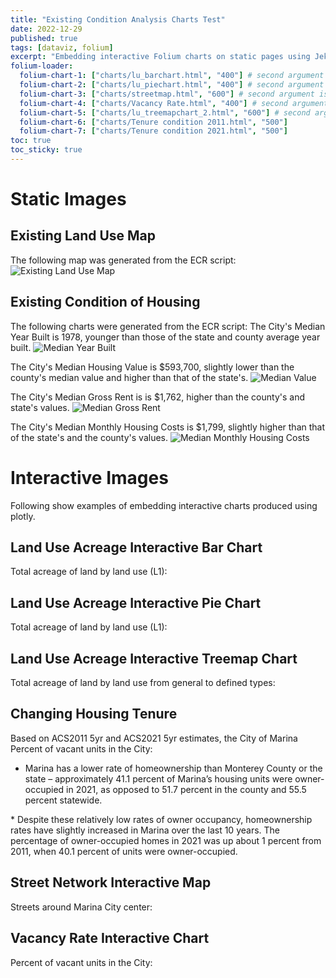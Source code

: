 ```yaml
---
title: "Existing Condition Analysis Charts Test"
date: 2022-12-29
published: true
tags: [dataviz, folium]
excerpt: "Embedding interactive Folium charts on static pages using Jekyll."
folium-loader:
  folium-chart-1: ["charts/lu_barchart.html", "400"] # second argument is the height
  folium-chart-2: ["charts/lu_piechart.html", "400"] # second argument is the height
  folium-chart-3: ["charts/streetmap.html", "600"] # second argument is the height
  folium-chart-4: ["charts/Vacancy Rate.html", "400"] # second argument is the height
  folium-chart-5: ["charts/lu_treemapchart_2.html", "600"] # second argument is the height
  folium-chart-6: ["charts/Tenure condition 2011.html", "500"]
  folium-chart-7: ["charts/Tenure condition 2021.html", "500"]
toc: true
toc_sticky: true
---
```

# Static Images
## Existing Land Use Map
The following map was generated from the ECR script:
![Existing Land Use Map](https://raw.githubusercontent.com/raimiassociates/ecr_dashboard/main/assets/images/Existing%20Land%20Use%20Category%20(L1).png)

## Existing Condition of Housing
The following charts were generated from the ECR script:
The City's Median Year Built is 1978, younger than those of the state and county average year built.
![Median Year Built](https://raw.githubusercontent.com/raimiassociates/ecr_dashboard/main/assets/images/Median%20Year%20Structure%20Built.png)

<!--![The San Juan Mountains are beautiful!](/assets/images/san-juan-mountains.jpg "San Juan Mountains")-->

The City's Median Housing Value is $593,700, slightly lower than the county's median value and higher than that of the state's.
![Median Value](https://raw.githubusercontent.com/raimiassociates/ecr_dashboard/main/assets/images/Median%20Value%20(Dollars).png)

The City's Median Gross Rent is is $1,762, higher than the county's and state's values.
![Median Gross Rent](https://raw.githubusercontent.com/raimiassociates/ecr_dashboard/main/assets/images/Median%20Gross%20Rent.png)

The City's Median Monthly Housing Costs is $1,799, slightly higher than that of the state's and the county's values.
![Median Monthly Housing Costs](https://raw.githubusercontent.com/raimiassociates/ecr_dashboard/main/assets/images/Median%20Monthly%20Housing%20Costs.png)


# Interactive Images
Following show examples of embedding interactive charts produced using plotly.

## Land Use Acreage Interactive Bar Chart

Total acreage of land by land use (L1):

<div id="folium-chart-1"></div>

## Land Use Acreage Interactive Pie Chart

Total acreage of land by land use (L1):

<div id="folium-chart-2"></div>

## Land Use Acreage Interactive Treemap Chart

Total acreage of land by land use from general to defined types:

<div id="folium-chart-5"></div>

## Changing Housing Tenure
Based on ACS2011 5yr and ACS2021 5yr estimates, the City of Marina Percent of vacant units in the City:
* Marina has a lower rate of homeownership than Monterey County or the state – approximately 41.1 percent of Marina’s housing units were owner-occupied in 2021, as opposed to 51.7 percent in the county and 55.5 percent statewide.
<div id="folium-chart-7"></div>
* Despite these relatively low rates of owner occupancy, homeownership rates have slightly increased in Marina over the last 10 years. The percentage of owner-occupied homes in 2021 was up about 1 percent from 2011, when 40.1 percent of units were owner-occupied.
<div id="folium-chart-6"></div>

## Street Network Interactive Map

Streets around Marina City center:

<div id="folium-chart-3"></div>

## Vacancy Rate Interactive Chart

Percent of vacant units in the City:

<div id="folium-chart-4"></div>


